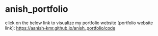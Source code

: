 # anish_portfolio

click on the below link to visualize my portfolio website
[portfolio website link]: https://aanish-kmr.github.io/anish_portfolio/code
